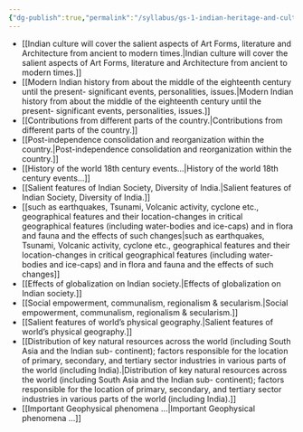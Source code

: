 ```yaml
---
{"dg-publish":true,"permalink":"/syllabus/gs-1-indian-heritage-and-culture-history-and-geography-of-the-world-and-society/","tags":["Navigation","syllabus"]}
---
```



* [[Indian culture will cover the salient aspects of Art Forms, literature and Architecture from ancient to modern times.\|Indian culture will cover the salient aspects of Art Forms, literature and Architecture from ancient to modern times.]]
* [[Modern Indian history from about the middle of the eighteenth century until the present- significant events, personalities, issues.\|Modern Indian history from about the middle of the eighteenth century until the present- significant events, personalities, issues.]] 
* [[Contributions from different parts of the country.\|Contributions from different parts of the country.]]
* [[Post-independence consolidation and reorganization within the country.\|Post-independence consolidation and reorganization within the country.]]  
* [[History of the world 18th century events...\|History of the world 18th century events...]]
* [[Salient features of Indian Society, Diversity of India.\|Salient features of Indian Society, Diversity of India.]]
* [[such as earthquakes, Tsunami, Volcanic activity, cyclone etc., geographical features and their location-changes in critical geographical features (including water-bodies and ice-caps) and in flora and fauna and the effects of such changes\|such as earthquakes, Tsunami, Volcanic activity, cyclone etc., geographical features and their location-changes in critical geographical features (including water-bodies and ice-caps) and in flora and fauna and the effects of such changes]]
* [[Effects of globalization on Indian society.\|Effects of globalization on Indian society.]]
* [[Social empowerment, communalism, regionalism & secularism.\|Social empowerment, communalism, regionalism & secularism.]]
* [[Salient features of world’s physical geography.\|Salient features of world’s physical geography.]] 
* [[Distribution of key natural resources across the world (including South Asia and the Indian sub- continent); factors responsible for the location of primary, secondary, and tertiary sector industries in various parts of the world (including India).\|Distribution of key natural resources across the world (including South Asia and the Indian sub- continent); factors responsible for the location of primary, secondary, and tertiary sector industries in various parts of the world (including India).]] 
* [[Important Geophysical phenomena ...\|Important Geophysical phenomena ...]]
